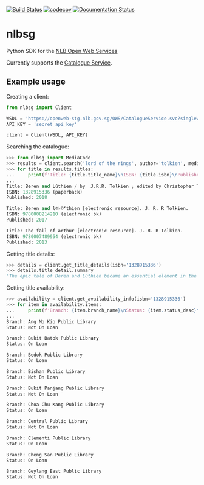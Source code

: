 [![Build Status](https://travis-ci.com/yi-jiayu/nlbsg.svg?branch=master)](https://travis-ci.com/yi-jiayu/nlbsg)
[![codecov](https://codecov.io/gh/yi-jiayu/nlbsg/branch/master/graph/badge.svg)](https://codecov.io/gh/yi-jiayu/nlbsg)
[![Documentation Status](https://readthedocs.org/projects/nlbsg/badge/?version=latest)](https://nlbsg.readthedocs.io/en/latest/?badge=latest)

# nlbsg
Python SDK for the [NLB Open Web Services](http://www.nlb.gov.sg/labs/technical-documentation/)

Currently supports the [Catalogue Service](http://www.nlb.gov.sg/labs/technical-documentation/#catalogue-service).

## Example usage

Creating a client:

```python
from nlbsg import Client

WSDL = 'https://openweb-stg.nlb.gov.sg/OWS/CatalogueService.svc?singleWsdl'
API_KEY = 'secret_api_key'

client = Client(WSDL, API_KEY)
```

Searching the catalogue:

```python
>>> from nlbsg import MediaCode
>>> results = client.search('lord of the rings', author='tolkien', media_code=MediaCode.BOOKS, limit=3)
>>> for title in results.titles:
...     print(f'Title: {title.title_name}\nISBN: {title.isbn}\nPublished: {title.publish_year}\n')
...
Title: Beren and Lúthien / by  J.R.R. Tolkien ; edited by Christopher Tolkien ; with illustrations by  Alan Lee.
ISBN: 1328915336 (paperback)
Published: 2018

Title: Beren and l℗♭©ʻthien [electronic resource]. J. R. R Tolkien.
ISBN: 9780008214210 (electronic bk)
Published: 2017

Title: The fall of arthur [electronic resource]. J. R. R Tolkien.
ISBN: 9780007489954 (electronic bk)
Published: 2013
```

Getting title details:

```python
>>> details = client.get_title_details(isbn='1328915336')
>>> details.title_detail.summary
"The epic tale of Beren and Lúthien became an essential element in the evolution of The Silmarillion, the myths and legends of J.R.R. Tolkien's First Age of the World. Always key to the story is the fate that shadowed their love: Beren was a mortal man, Lúthien an immortal Elf. Her father, a great Elvish lord, imposed on Beren an impossible task before he might wed Lúthien: to rob the greatest of all evil beings, Melkor, of a Silmaril.Painstakingly restored from Tolkien's manuscripts and presented for the first time as a continuous and standalone story, Beren and Lúthien reunites fans of The Hobbit and The Lord of the Rings with Elves and Men, along with the rich landscape and creatures unique to Tolkien's Middle-earth. Christopher Tolkien tells the story in his father's own words by giving its original form as well as prose and verse passages from later texts that illustrate the narrative as it changed. -- from back cover."
```

Getting title availability:

```python
>>> availability = client.get_availability_info(isbn='1328915336')
>>> for item in availability.items:
...     print(f'Branch: {item.branch_name}\nStatus: {item.status_desc}\n')
...
Branch: Ang Mo Kio Public Library
Status: Not On Loan

Branch: Bukit Batok Public Library
Status: On Loan

Branch: Bedok Public Library
Status: On Loan

Branch: Bishan Public Library
Status: Not On Loan

Branch: Bukit Panjang Public Library
Status: Not On Loan

Branch: Choa Chu Kang Public Library
Status: On Loan

Branch: Central Public Library
Status: Not On Loan

Branch: Clementi Public Library
Status: On Loan

Branch: Cheng San Public Library
Status: On Loan

Branch: Geylang East Public Library
Status: Not On Loan
```
